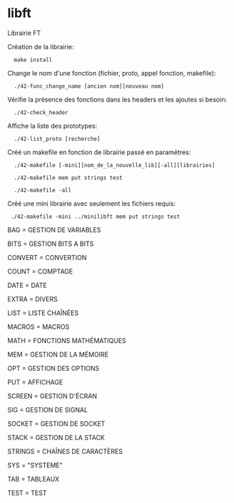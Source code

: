 # libft
Librairie FT


Création de la librairie:

      make install




Change le nom d'une fonction (fichier, proto, appel fonction, makefile):

      ./42-func_change_name [ancien nom][nouveau nom]




Vérifie la présence des fonctions dans les headers et les ajoutes si besoin:

      ./42-check_header





Affiche la liste des prototypes:

      ./42-list_proto [recherche]



Créé un makefile en fonction de librairie passé en paramétres:

      ./42-makefile [-mini][nom_de_la_nouvelle_lib][-all][librairies]

      ./42-makefile mem put strings test

      ./42-makefile -all

 
Créé une mini librairie avec seulement les fichiers requis:

     ./42-makefile -mini ../minilibft mem put strings test




BAG = GESTION DE VARIABLES


BITS = GESTION BITS A BITS


CONVERT = CONVERTION


COUNT = COMPTAGE


DATE = DATE


EXTRA = DIVERS


LIST = LISTE CHAÎNÉES


MACROS = MACROS


MATH = FONCTIONS MATHÉMATIQUES


MEM = GESTION DE LA MÉMOIRE


OPT = GESTION DES OPTIONS


PUT = AFFICHAGE


SCREEN = GESTION D'ÉCRAN


SIG = GESTION DE SIGNAL


SOCKET = GESTION DE SOCKET


STACK = GESTION DE LA STACK


STRINGS = CHAÎNES DE CARACTÈRES


SYS = "SYSTEME"


TAB = TABLEAUX


TEST = TEST
